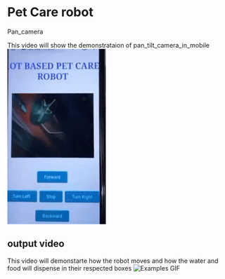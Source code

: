 # Pet Care robot
Pan_camera

This video will show the demonstrataion of pan_tilt_camera_in_mobile
![Example GIF](pan_videoo.gif)

## output video

This video will demonstarte how the robot moves and how the water and food will dispense in their respected boxes
![Examples GIF](output_video_01.gif)

